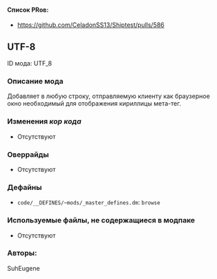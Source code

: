 

#### Список PRов:

- https://github.com/CeladonSS13/Shiptest/pulls/586

## UTF-8

ID мода: UTF_8

### Описание мода

Добавляет в любую строку, отправляемую клиенту как браузерное окно необходимый для отображения кириллицы мета-тег.

### Изменения *кор кода*

- Отсутствуют

### Оверрайды

- Отсутствуют

### Дефайны

- `code/__DEFINES/~mods/_master_defines.dm`: `browse`

### Используемые файлы, не содержащиеся в модпаке

- Отсутствуют

### Авторы:

SuhEugene
